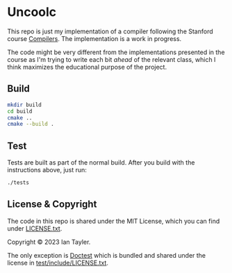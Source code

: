 # Uncoolc

This repo is just my implementation of a compiler following the Stanford course [Compilers](https://www.edx.org/learn/computer-science/stanford-university-compilers). The implementation is a work in progress.

The code might be very different from the implementations presented in the course as I'm trying to write each bit _ahead_ of the relevant class, which I think maximizes the educational purpose of the project.

## Build 

```sh
mkdir build
cd build
cmake ..
cmake --build .
```

## Test

Tests are built as part of the normal build. After you build with the instructions above, just run:

```sh
./tests
```

## License & Copyright

The code in this repo is shared under the MIT License, which you can find under [LICENSE.txt](/LICENSE.txt).

Copyright © 2023 Ian Tayler.

The only exception is [Doctest](https://github.com/doctest/doctest/tree/master) which is bundled and shared under the license in [test/include/LICENSE.txt](/test/include/LICENSE.txt). 
